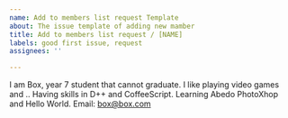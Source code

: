 ```yaml
---
name: Add to members list request Template
about: The issue template of adding new mamber
title: Add to members list request / [NAME]
labels: good first issue, request
assignees: ''

---
```


I am Box, year 7 student that cannot graduate.
I like playing video games and ..
Having skills in D++ and CoffeeScript. 
Learning Abedo PhotoXhop and Hello World.
Email: box@box.com
